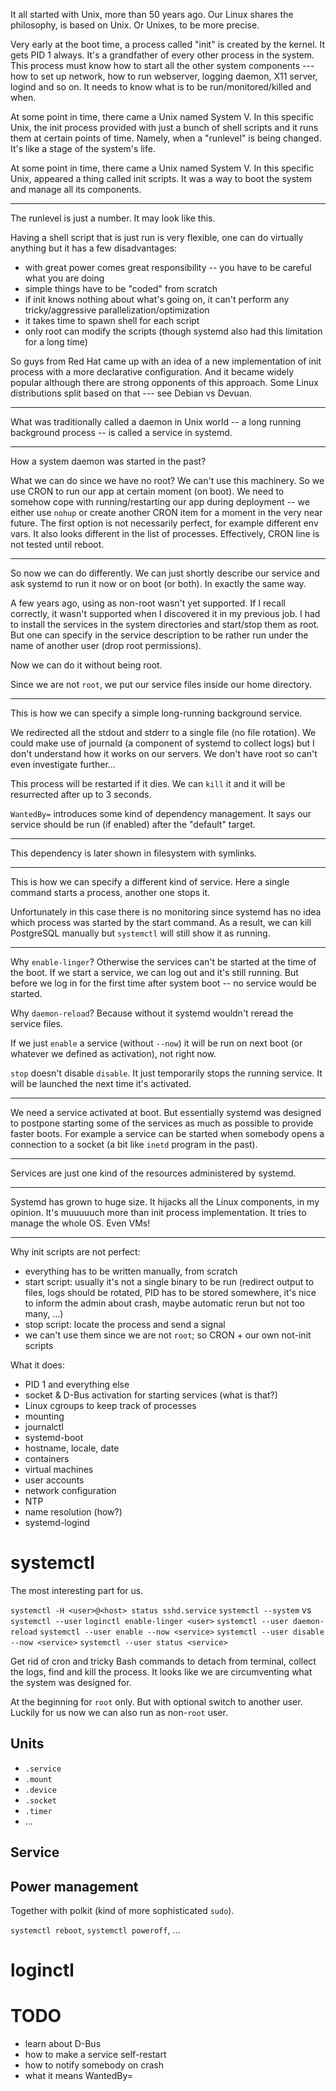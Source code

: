 It all started with Unix, more than 50 years ago. Our Linux shares the
philosophy, is based on Unix. Or Unixes, to be more precise.

Very early at the boot time, a process called "init" is created by the kernel.
It gets PID 1 always. It's a grandfather of every other process in the system.
This process must know how to start all the other system components --- how to
set up network, how to run webserver, logging daemon, X11 server, logind and so
on. It needs to know what is to be run/monitored/killed and when.

At some point in time, there came a Unix named System V. In this specific Unix,
the init process provided with just a bunch of shell scripts and it runs them
at certain points of time. Namely, when a "runlevel" is being changed. It's
like a stage of the system's life.

At some point in time, there came a Unix named System V. In this specific Unix,
appeared a thing called init scripts. It was a way to boot the system and
manage all its components.

---

The runlevel is just a number. It may look like this.

Having a shell script that is just run is very flexible, one can do virtually
anything but it has a few disadvantages:
* with great power comes great responsibility -- you have to be careful what
  you are doing
* simple things have to be "coded" from scratch
* if init knows nothing about what's going on, it can't perform any
  tricky/aggressive parallelization/optimization
* it takes time to spawn shell for each script
* only root can modify the scripts (though systemd also had this limitation for
  a long time)

So guys from Red Hat came up with an idea of a new implementation of init
process with a more declarative configuration. And it became widely popular
although there are strong opponents of this approach. Some Linux distributions
split based on that --- see Debian vs Devuan.

---

What was traditionally called a daemon in Unix world -- a long running
background process -- is called a service in systemd.

---

How a system daemon was started in the past?

What we can do since we have no root? We can't use this machinery. So we use
CRON to run our app at certain moment (on boot). We need to somehow cope with
running/restarting our app during deployment -- we either use `nohup` or create
another CRON item for a moment in the very near future. The first option is not
necessarily perfect, for example different env vars. It also looks different in
the list of processes. Effectively, CRON line is not tested until reboot.

---

So now we can do differently. We can just shortly describe our service and ask
systemd to run it now or on boot (or both). In exactly the same way.

A few years ago, using as non-root wasn't yet supported. If I recall correctly,
it wasn't supported when I discovered it in my previous job. I had to install
the services in the system directories and start/stop them as root. But one can
specify in the service description to be rather run under the name of another
user (drop root permissions).

Now we can do it without being root.

Since we are not `root`, we put our service files inside our home directory.

---

This is how we can specify a simple long-running background service.

We redirected all the stdout and stderr to a single file (no file rotation). We
could make use of journald (a component of systemd to collect logs) but I don't
understand how it works on our servers. We don't have root so can't even
investigate further...

This process will be restarted if it dies. We can `kill` it and it will be
resurrected after up to 3 seconds.

`WantedBy=` introduces some kind of dependency management. It says our service
should be run (if enabled) after the "default" target.

---

This dependency is later shown in filesystem with symlinks.

---

This is how we can specify a different kind of service. Here a single command
starts a process, another one stops it.

Unfortunately in this case there is no
monitoring since systemd has no idea which process was started by the start
command. As a result, we can kill PostgreSQL manually but `systemctl` will
still show it as running.

---

Why `enable-linger`? Otherwise the services can't be started at the time of the boot. If we start a service, we can log out and it's still running. But before
we log in for the first time after system boot -- no service would be started.

Why `daemon-reload`? Because without it systemd wouldn't reread the service
files.

If we just `enable` a service (without `--now`) it will be run on next boot (or
whatever we defined as activation), not right now.

`stop` doesn't disable `disable`. It just temporarily stops the running
service. It will be launched the next time it's activated.

---

We need a service activated at boot. But essentially systemd was designed to
postpone starting some of the services as much as possible to provide faster
boots. For example a service can be started when somebody opens a connection to
a socket (a bit like `inetd` program in the past).

---

Services are just one kind of the resources administered by systemd.

---

Systemd has grown to huge size. It hijacks all the Linux components, in my
opinion. It's muuuuuch more than init process implementation. It tries to
manage the whole OS. Even VMs!

---

Why init scripts are not perfect:
* everything has to be written manually, from scratch
* start script: usually it's not a single binary to be run (redirect output to
  files, logs should be rotated, PID has to be stored somewhere, it's nice to
  inform the admin about crash, maybe automatic rerun but not too many, ...)
* stop script: locate the process and send a signal
* we can't use them since we are not `root`; so CRON + our own not-init scripts

What it does:
* PID 1 and everything else
* socket & D-Bus activation for starting services (what is that?)
* Linux cgroups to keep track of processes
* mounting
* journalctl
* systemd-boot
* hostname, locale, date
* containers
* virtual machines
* user accounts
* network configuration
* NTP
* name resolution (how?)
* systemd-logind

# systemctl
The most interesting part for us.

`systemctl -H <user>@<host> status sshd.service`
`systemctl --system` vs `systemctl --user`
`loginctl enable-linger <user>`
`systemctl --user daemon-reload`
`systemctl --user enable --now <service>`
`systemctl --user disable --now <service>`
`systemctl --user status <service>`

Get rid of cron and tricky Bash commands to detach from terminal, collect the
logs, find and kill the process. It looks like we are circumventing what the
system was designed for.

At the beginning for `root` only. But with optional switch to another user.
Luckily for us now we can also run as non-`root` user.

## Units

* `.service`
* `.mount`
* `.device`
* `.socket`
* `.timer`
* ...

## Service


## Power management
Together with polkit (kind of more sophisticated `sudo`).

`systemctl reboot`, `systemctl poweroff`, ...

# loginctl

# TODO
* learn about D-Bus
* how to make a service self-restart
* how to notify somebody on crash
* what it means WantedBy=
